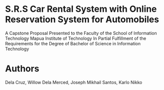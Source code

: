 S.R.S Car Rental System with Online Reservation System for Automobiles
==============

A Capstone Proposal
Presented to
the Faculty of the School of Information Technology
Mapua Institute of Technology
In Partial Fulfillment
of the Requirements for the Degree of
Bachelor of Science in Information Technology


Authors
==============
Dela Cruz, Willow
Dela Merced, Joseph Mikhail
Santos, Karlo Nikko
